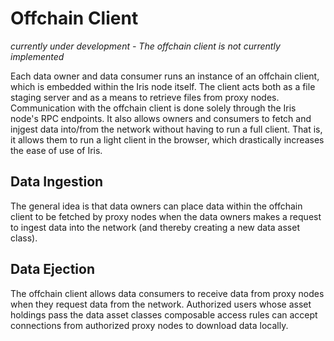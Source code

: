 # Offchain Client

*currently under development - The offchain client is not currently implemented*

Each data owner and data consumer runs an instance of an offchain client, which is embedded within the Iris node itself. The client acts both as a file staging server and as a means to retrieve files from proxy nodes. Communication with the offchain client is done solely through the Iris node's RPC endpoints. It also allows owners and consumers to fetch and injgest data into/from the network without having to run a full client. That is, it allows them to run a light client in the browser, which drastically increases the ease of use of Iris.

## Data Ingestion

The general idea is that data owners can place data within the offchain client to be fetched by proxy nodes when the data owners makes a request to ingest data into the network (and thereby creating a new data asset class).

## Data Ejection

The offchain client allows data consumers to receive data from proxy nodes when they request data from the network. Authorized users whose asset holdings pass the data asset classes composable access rules can accept connections from authorized proxy nodes to download data locally.
